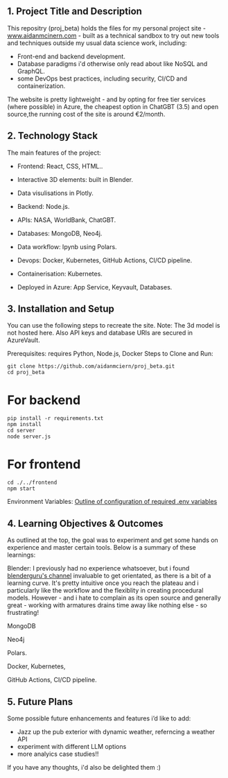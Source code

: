 ## 1. Project Title and Description
This repositry (proj_beta) holds the files for my personal project site - www.aidanmcinern.com - built as a technical sandbox to try out new tools and techniques outside my usual data science work, including:
- Front-end and backend development.
- Database paradigms i'd otherwise only read about like NoSQL and GraphQL.
- some DevOps best practices, including security, CI/CD and containerization.

The website is pretty lightweight - and by opting for free tier services (where possible) in Azure, the cheapest option in ChatGBT (3.5) and open source,the running cost of the site is around €2/month.

## 2. Technology Stack
The main features of the project:
- Frontend: React, CSS, HTML..
- Interactive 3D elements: built in Blender.
- Data visulisations in Plotly.

- Backend: Node.js.
- APIs: NASA, WorldBank, ChatGBT.
- Databases: MongoDB, Neo4j.
- Data workflow: Ipynb using Polars.
- Devops: Docker, Kubernetes, GitHub Actions, CI/CD pipeline.
- Containerisation: Kubernetes.
- Deployed in Azure: App Service, Keyvault, Databases.

## 3. Installation and Setup
You can use the following steps to recreate the site.
Note: The 3d model is not hosted here. Also API keys and database URIs are secured in AzureVault.

Prerequisites: requires Python, Node.js, Docker
Steps to Clone and Run:
```
git clone https://github.com/aidanmciern/proj_beta.git
cd proj_beta
```

# For backend
```
pip install -r requirements.txt
npm install
cd server
node server.js 
```
# For frontend
```
cd ./../frontend
npm start
```
Environment Variables: [Outline of configuration of required .env variables](https://learn.microsoft.com/en-us/azure/developer/azure-developer-cli/manage-environment-variables) 

## 4. Learning Objectives & Outcomes
As outlined at the top, the goal was to experiment and get some hands on experience and master certain tools. Below is a summary of these learnings:  

Blender: I previously had no experience whatsoever, but i found [blenderguru's channel](https://www.youtube.com/@blenderguru) invaluable to get orientated, as there is a bit of a learning curve. It's pretty intuitive once you reach the plateau and i particularly like the workflow and the flexiblity in creating procedural models. However - and i hate to complain as its open source and generally great - working with armatures drains time away like nothing else - so frustrating!

MongoDB

Neo4j

Polars.

Docker, Kubernetes, 

GitHub Actions, CI/CD pipeline.

## 5. Future Plans
Some possible future enhancements and features i’d like to add:
- Jazz up the pub exterior with dynamic weather, referncing a weather API
- experiment with different LLM options
- more analyics case studies!!

If you have any thoughts, i'd also be delighted them :)
